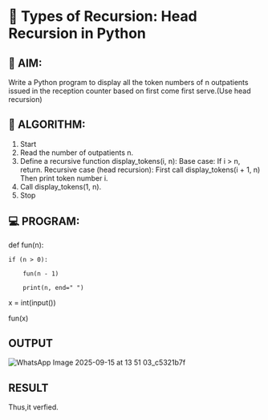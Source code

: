 # 🔁 Types of Recursion: Head Recursion in Python

## 🎯 AIM:
Write a Python program to display all the token numbers of n outpatients issued in the reception counter based on first come first serve.(Use head recursion)


## 🧠 ALGORITHM:

1. Start
2. Read the number of outpatients n.
3. Define a recursive function display_tokens(i, n):
      Base case: If i > n, return.
      Recursive case (head recursion):
            First call display_tokens(i + 1, n)
            Then print token number i.
4. Call display_tokens(1, n).
5. Stop


## 💻 PROGRAM:

def fun(n):
   
    if (n > 0):
      
        fun(n - 1)
      
        print(n, end=" ")
 

x = int(input())

fun(x)

## OUTPUT

![WhatsApp Image 2025-09-15 at 13 51 03_c5321b7f](https://github.com/user-attachments/assets/92bfbdf8-a8ea-4d15-928d-10f928aaad12)

## RESULT
Thus,it verfied.
